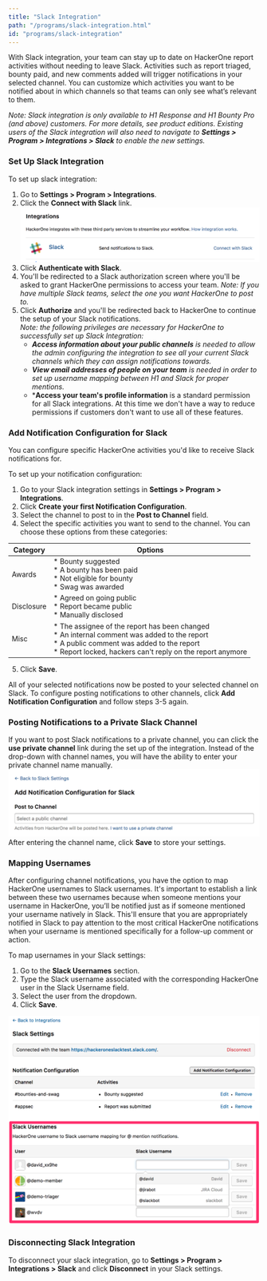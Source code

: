 ```yaml
---
title: "Slack Integration"
path: "/programs/slack-integration.html"
id: "programs/slack-integration"
---
```


With Slack integration, your team can stay up to date on HackerOne report activities without needing to leave Slack. Activities such as report triaged, bounty paid, and new comments added will trigger notifications in your selected channel. You can customize which activities you want to be notified about in which channels so that teams can only see what’s relevant to them.

*Note: Slack integration is only available to H1 Response and H1 Bounty Pro (and above) customers. For more details, see product editions. Existing users of the Slack integration will also need to navigate to **Settings > Program > Integrations > Slack** to enable the new settings.*

### Set Up Slack Integration
To set up slack integration:
1. Go to **Settings > Program > Integrations**.
2. Click the **Connect with Slack** link. 
    ![slack-integration-2](./images/slack-integration-2.png)
3. Click **Authenticate with Slack**. 
4. You'll be redirected to a Slack authorization screen where you'll be asked to grant HackerOne permissions to access your team. *Note: If you have multiple Slack teams, select the one you want HackerOne to post to.*
5. Click **Authorize** and you'll be redirected back to HackerOne to continue the setup of your Slack notifications. <br> *Note: the following privileges are necessary for HackerOne to successfully set up Slack Integration:*
     * ***Access information about your public channels** is needed to allow the admin configuring the integration to see all your current Slack channels which they can assign notifications towards.*
     * ***View email addresses of people on your team** is needed in order to set up username mapping between H1 and Slack for proper mentions.*
     * ***Access your team's profile information** is a standard permission for all Slack integrations. At this time we don't have a way to reduce permissions if customers don't want to use all of these features.

### Add Notification Configuration for Slack
You can configure specific HackerOne activities you'd like to receive Slack notifications for.

To set up your notification configuration:
1. Go to your Slack integration settings in **Settings > Program > Integrations**.
2. Click **Create your first Notification Configuration**.
3. Select the channel to post to in the **Post to Channel** field. 
4. Select the specific activities you want to send to the channel. You can choose these options from these categories:

Category | Options
-------- | ---------
Awards | * Bounty suggested <br>* A bounty has been paid <br>* Not eligible for bounty <br>* Swag was awarded
Disclosure | * Agreed on going public <br>* Report became public <br>* Manually disclosed
Misc | * The assignee of the report has been changed <br>* An internal comment was added to the report <br>* A public comment was added to the report <br>* Report locked, hackers can't reply on the report anymore

5. Click **Save**. 

All of your selected notifications now be posted to your selected channel on Slack. To configure posting notifications to other channels, click **Add Notification Configuration** and follow steps 3-5 again. 

### Posting Notifications to a Private Slack Channel
If you want to post Slack notifications to a private channel, you can click the **use private channel** link during the set up of the integration. Instead of the drop-down with channel names, you will have the ability to enter your private channel name manually.
  ![slack-integration-3](./images/slack-integration-3.png)
After entering the channel name, click **Save** to store your settings.

### Mapping Usernames
After configuring channel notifications, you have the option to map HackerOne usernames to Slack usernames. It's important to establish a link between these two usernames because when someone mentions your username in HackerOne, you’ll be notified just as if someone mentioned your username natively in Slack. This'll ensure that you are appropriately notified in Slack to pay attention to the most critical HackerOne notifications when your username is mentioned specifically for a follow-up comment or action.

To map usernames in your Slack settings: 
1. Go to the **Slack Usernames** section. 
2. Type the Slack username associated with the corresponding HackerOne user in the Slack Username field.
3. Select the user from the dropdown.
4. Click **Save**. 

![slack-integration-1](./images/slack-integration-1.png)

### Disconnecting Slack Integration
To disconnect your slack integration, go to **Settings > Program > Integrations > Slack** and click **Disconnect** in your Slack settings. 
